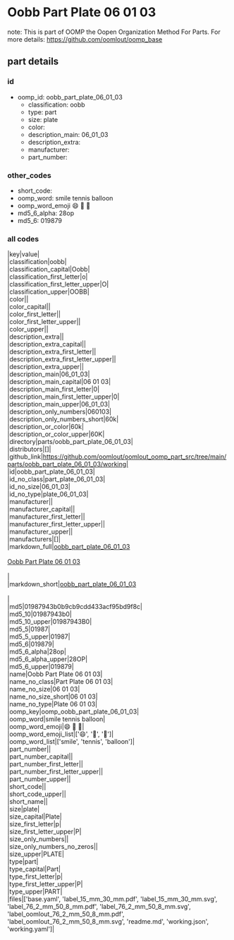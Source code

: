 # Oobb Part Plate 06 01 03  

note: This is part of OOMP the Oopen Organization Method For Parts. For more details: https://github.com/oomlout/oomp_base

##  part details





### id
* oomp_id: oobb_part_plate_06_01_03
  * classification: oobb
  * type: part
  * size: plate
  * color: 
  * description_main: 06_01_03
  * description_extra: 
  * manufacturer: 
  * part_number: 

### other_codes
* short_code: 
* oomp_word: smile tennis balloon
* oomp_word_emoji :smile: :tennis: :balloon:
* md5_6_alpha: 28op
* md5_6: 019879

### all codes 
|key|value|  
|classification|oobb|  
|classification_capital|Oobb|  
|classification_first_letter|o|  
|classification_first_letter_upper|O|  
|classification_upper|OOBB|  
|color||  
|color_capital||  
|color_first_letter||  
|color_first_letter_upper||  
|color_upper||  
|description_extra||  
|description_extra_capital||  
|description_extra_first_letter||  
|description_extra_first_letter_upper||  
|description_extra_upper||  
|description_main|06_01_03|  
|description_main_capital|06 01 03|  
|description_main_first_letter|0|  
|description_main_first_letter_upper|0|  
|description_main_upper|06_01_03|  
|description_only_numbers|060103|  
|description_only_numbers_short|60k|  
|description_or_color|60k|  
|description_or_color_upper|60K|  
|directory|parts/oobb_part_plate_06_01_03|  
|distributors|[]|  
|github_link|https://github.com/oomlout/oomlout_oomp_part_src/tree/main/parts/oobb_part_plate_06_01_03/working|  
|id|oobb_part_plate_06_01_03|  
|id_no_class|part_plate_06_01_03|  
|id_no_size|06_01_03|  
|id_no_type|plate_06_01_03|  
|manufacturer||  
|manufacturer_capital||  
|manufacturer_first_letter||  
|manufacturer_first_letter_upper||  
|manufacturer_upper||  
|manufacturers|[]|  
|markdown_full|[oobb_part_plate_06_01_03](https://github.com/oomlout/oomlout_oomp_part_src/tree/main/parts/oobb_part_plate_06_01_03/working)<br>[](https://github.com/oomlout/oomlout_oomp_part_src/tree/main/parts/oobb_part_plate_06_01_03/working)<br>[Oobb Part Plate 06 01 03](https://github.com/oomlout/oomlout_oomp_part_src/tree/main/parts/oobb_part_plate_06_01_03/working)<br><br>|  
|markdown_short|[oobb_part_plate_06_01_03](https://github.com/oomlout/oomlout_oomp_part_src/tree/main/parts/oobb_part_plate_06_01_03/working)<br><br>|  
|md5|01987943b0b9cb9cdd433acf95bd9f8c|  
|md5_10|01987943b0|  
|md5_10_upper|01987943B0|  
|md5_5|01987|  
|md5_5_upper|01987|  
|md5_6|019879|  
|md5_6_alpha|28op|  
|md5_6_alpha_upper|28OP|  
|md5_6_upper|019879|  
|name|Oobb Part Plate 06 01 03|  
|name_no_class|Part Plate 06 01 03|  
|name_no_size|06 01 03|  
|name_no_size_short|06 01 03|  
|name_no_type|Plate 06 01 03|  
|oomp_key|oomp_oobb_part_plate_06_01_03|  
|oomp_word|smile tennis balloon|  
|oomp_word_emoji|:smile: :tennis: :balloon:|  
|oomp_word_emoji_list|[':smile:', ':tennis:', ':balloon:']|  
|oomp_word_list|['smile', 'tennis', 'balloon']|  
|part_number||  
|part_number_capital||  
|part_number_first_letter||  
|part_number_first_letter_upper||  
|part_number_upper||  
|short_code||  
|short_code_upper||  
|short_name||  
|size|plate|  
|size_capital|Plate|  
|size_first_letter|p|  
|size_first_letter_upper|P|  
|size_only_numbers||  
|size_only_numbers_no_zeros||  
|size_upper|PLATE|  
|type|part|  
|type_capital|Part|  
|type_first_letter|p|  
|type_first_letter_upper|P|  
|type_upper|PART|  
|files|['base.yaml', 'label_15_mm_30_mm.pdf', 'label_15_mm_30_mm.svg', 'label_76_2_mm_50_8_mm.pdf', 'label_76_2_mm_50_8_mm.svg', 'label_oomlout_76_2_mm_50_8_mm.pdf', 'label_oomlout_76_2_mm_50_8_mm.svg', 'readme.md', 'working.json', 'working.yaml']|  
